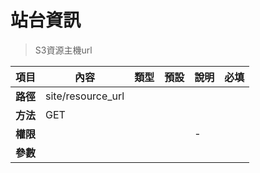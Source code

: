 # 站台資訊

> S3資源主機url

| 項目         | 內容                         | 類型         | 預設         | 說明                  | 必填  |
|-------------|-----------------------------|--------------|--------------|---------------------|-------|
| <b>路徑</b>  |site/resource_url      |              |              |                     |      |
| <b>方法</b>  | GET                        |              |              |                     |      |
| <b>權限</b>  |            |              |              |          -          |      |
| <b>參數</b>  |                             |              |              |                     |      |
